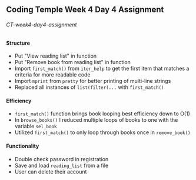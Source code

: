 ## Coding Temple Week 4 Day 4 Assignment

###### CT-week4-day4-assignment


#### Structure
- Put "View reading list" in function
- Put "Remove book from reading list" in function
- Import `first_match()` from `iter_help` to get the first item that matches a criteria for more readable code
- Import `mprint` from `pretty` for better printing of multi-line strings
- Replaced all instances of `list(filter(...` with `first_match()`

#### Efficiency
- `first_match()` function brings book looping best efficiency down to O(1)
- In `browse_books()` I reduced multiple loops of books to one with the variable `sel_book` 
- Utilized `first_match()` to only loop through books once in `remove_book()`

#### Functionality
- Double check password in registration
- Save and load `reading_list` from a file
- User can delete their account